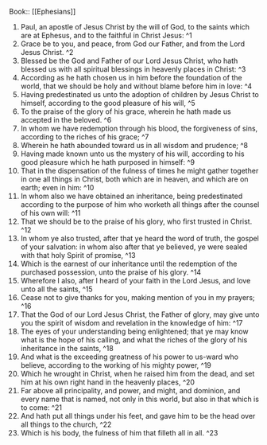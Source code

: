  Book:: [[Ephesians]]
 1. Paul, an apostle of Jesus Christ by the will of God, to the saints which are at Ephesus, and to the faithful in Christ Jesus: ^1
 2. Grace be to you, and peace, from God our Father, and from the Lord Jesus Christ. ^2
 3. Blessed be the God and Father of our Lord Jesus Christ, who hath blessed us with all spiritual blessings in heavenly places in Christ: ^3
 4. According as he hath chosen us in him before the foundation of the world, that we should be holy and without blame before him in love: ^4
 5. Having predestinated us unto the adoption of children by Jesus Christ to himself, according to the good pleasure of his will, ^5
 6. To the praise of the glory of his grace, wherein he hath made us accepted in the beloved. ^6
 7. In whom we have redemption through his blood, the forgiveness of sins, according to the riches of his grace; ^7
 8. Wherein he hath abounded toward us in all wisdom and prudence; ^8
 9. Having made known unto us the mystery of his will, according to his good pleasure which he hath purposed in himself: ^9
 10. That in the dispensation of the fulness of times he might gather together in one all things in Christ, both which are in heaven, and which are on earth; even in him: ^10
 11. In whom also we have obtained an inheritance, being predestinated according to the purpose of him who worketh all things after the counsel of his own will: ^11
 12. That we should be to the praise of his glory, who first trusted in Christ. ^12
 13. In whom ye also trusted, after that ye heard the word of truth, the gospel of your salvation: in whom also after that ye believed, ye were sealed with that holy Spirit of promise, ^13
 14. Which is the earnest of our inheritance until the redemption of the purchased possession, unto the praise of his glory. ^14
 15. Wherefore I also, after I heard of your faith in the Lord Jesus, and love unto all the saints, ^15
 16. Cease not to give thanks for you, making mention of you in my prayers; ^16
 17. That the God of our Lord Jesus Christ, the Father of glory, may give unto you the spirit of wisdom and revelation in the knowledge of him: ^17
 18. The eyes of your understanding being enlightened; that ye may know what is the hope of his calling, and what the riches of the glory of his inheritance in the saints, ^18
 19. And what is the exceeding greatness of his power to us-ward who believe, according to the working of his mighty power, ^19
 20. Which he wrought in Christ, when he raised him from the dead, and set him at his own right hand in the heavenly places, ^20
 21. Far above all principality, and power, and might, and dominion, and every name that is named, not only in this world, but also in that which is to come: ^21
 22. And hath put all things under his feet, and gave him to be the head over all things to the church, ^22
 23. Which is his body, the fulness of him that filleth all in all. ^23
